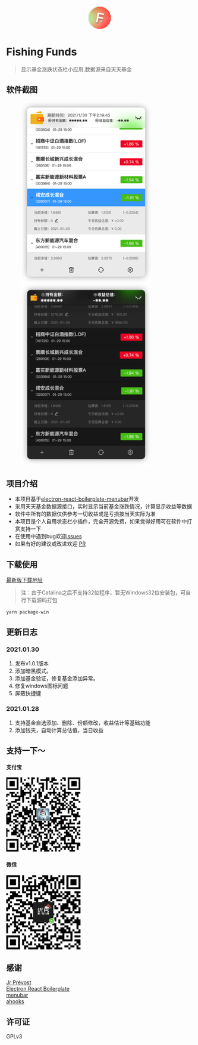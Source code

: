 <p align="center">
<img src="https://github.com/1zilc/fishing-funds/blob/master/resources/icon.png" width="64px">
</p>

# Fishing Funds
> 显示基金涨跌状态栏小应用,数据源来自天天基金

## 软件截图
<figure class="half">

<img src="https://github.com/1zilc/fishing-funds/blob/master/screenshots/1.png" width="350px"  /><img src="https://github.com/1zilc/fishing-funds/blob/master/screenshots/2.png" width="350px"  />
</figure>

## 项目介绍
* 本项目基于[electron-react-boilerplate-menubar](https://github.com/3on/electron-react-boilerplate-menubar)开发
* 采用天天基金数据源接口，实时显示当前基金涨跌情况，计算显示收益等数据
* 软件中所有的数据仅供参考一切收益或是亏损按当天实际为准
* 本项目是个人自用状态栏小插件，完全开源免费，如果觉得好用可在软件中打赏支持一下
* 在使用中遇到bug欢迎[issues](https://github.com/1zilc/fishing-funds/issues)
* 如果有好的建议或改进欢迎 [PR](https://github.com/1zilc/fishing-funds/pulls)

## 下载使用
 [最新版下载地址](https://github.com/1zilc/fishing-funds/releases)
 > 注：由于Catalina之后不支持32位程序，暂无Windows32位安装包，可自行下载源码打包
 ```bash
 yarn package-win
 ```

## 更新日志
### 2021.01.30
1. 发布v1.0.1版本
2. 添加暗黑模式。
3. 添加基金验证，修复基金添加异常。
4. 修复windows图标问题
5. 屏蔽快捷键

### 2021.01.28
1. 支持基金自选添加、删除、份额修改，收益估计等基础功能
2. 添加钱夹，自动计算总估值，当日收益

## 支持一下～
#### 支付宝
<img src="https://github.com/1zilc/fishing-funds/blob/master/app/assets/qrcode/alipay.png" width="200px"  height="200px"/>

#### 微信
<img src="https://github.com/1zilc/fishing-funds/blob/master/app/assets/qrcode/wechat.png" width="200px"  height="200px"/>

## 感谢
[Jr Prévost](https://github.com/3on)  
[Electron React Boilerplate](https://github.com/electron-react-boilerplate/electron-react-boilerplate)  
[menubar](https://github.com/maxogden/menubar)  
[ahooks](https://github.com/alibaba/hooks)


## 许可证
GPLv3
